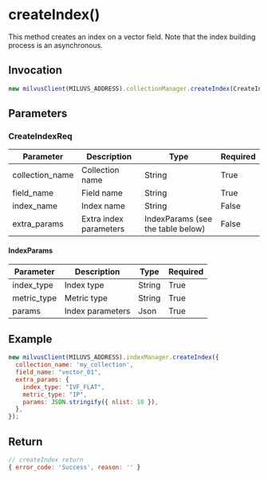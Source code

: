 # createIndex()
This method creates an index on a vector field. Note that the index building process is an asynchronous.

## Invocation 
```javascript
new milvusClient(MILUVS_ADDRESS).collectionManager.createIndex(CreateIndexReq);
```

## Parameters
### CreateIndexReq
| Parameter       | Description      | Type                | Required    |
| --------------- | ---------------- | ------------------- | ----------- |
| collection_name | Collection name  | String              | True        |
| field_name      | Field name       | String              | True        |
| index_name      | Index name       | String              | False       |
| extra_params    | Extra index parameters | IndexParams (see the table below)         | False       |

#### IndexParams
| Parameter   | Description      | Type   | Required |
| ----------- | ---------------- | ------ | -------- |
| index_type  | Index type       | String | True     |
| metric_type | Metric type      | String | True     |
| params      | Index parameters | Json   | True     |

## Example
```javascript
new milvusClient(MILUVS_ADDRESS).indexManager.createIndex({
  collection_name: 'my_collection',
  field_name: "vector_01",
  extra_params: {
    index_type: "IVF_FLAT",
    metric_type: "IP",
    params: JSON.stringify({ nlist: 10 }),
  },
});
```
## Return
```javascript
// createIndex return
{ error_code: 'Success', reason: '' }
```
